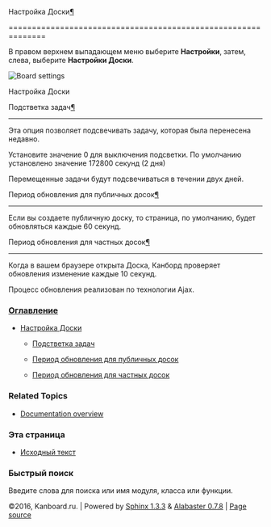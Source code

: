 Настройка Доски[¶](#board-settings "Ссылка на этот заголовок")

==============================================================



В правом верхнем выпадающем меню выберите **Настройки**, затем, слева, выберите **Настройки Доски**.



![Board settings](https://kanboard.net/screenshots/documentation/board-settings.png)



Настройка Доски



Подстветка задач[¶](#task-highlighting "Ссылка на этот заголовок")

------------------------------------------------------------------



Эта опция позволяет подсвечивать задачу, которая была перенесена недавно.



Установите значение 0 для выключения подсветки. По умолчанию установлено значение 172800 секунд (2 дня)



Перемещенные задачи будут подсвечиваться в течении двух дней.



Период обновления для публичных досок[¶](#refresh-interval-for-public-board "Ссылка на этот заголовок")

-------------------------------------------------------------------------------------------------------



Если вы создаете публичную доску, то страница, по умолчанию, будет обновляться каждые 60 секунд.



Период обновления для частных досок[¶](#refresh-interval-for-private-board "Ссылка на этот заголовок")

------------------------------------------------------------------------------------------------------



Когда в вашем браузере открыта Доска, Канборд проверяет обновления изменение каждые 10 секунд.



Процесс обновления реализован по технологии Ajax.



### [Оглавление](index.markdown)



-   [Настройка Доски](#)

    -   [Подстветка задач](#task-highlighting)

    -   [Период обновления для публичных досок](#refresh-interval-for-public-board)

    -   [Период обновления для частных досок](#refresh-interval-for-private-board)



### Related Topics



-   [Documentation overview](index.markdown)



### Эта страница



-   [Исходный текст](_sources/board-configuration.txt)



### Быстрый поиск



Введите слова для поиска или имя модуля, класса или функции.



©2016, Kanboard.ru. | Powered by [Sphinx 1.3.3](http://sphinx-doc.org/) & [Alabaster 0.7.8](https://github.com/bitprophet/alabaster) | [Page source](_sources/board-configuration.txt)

